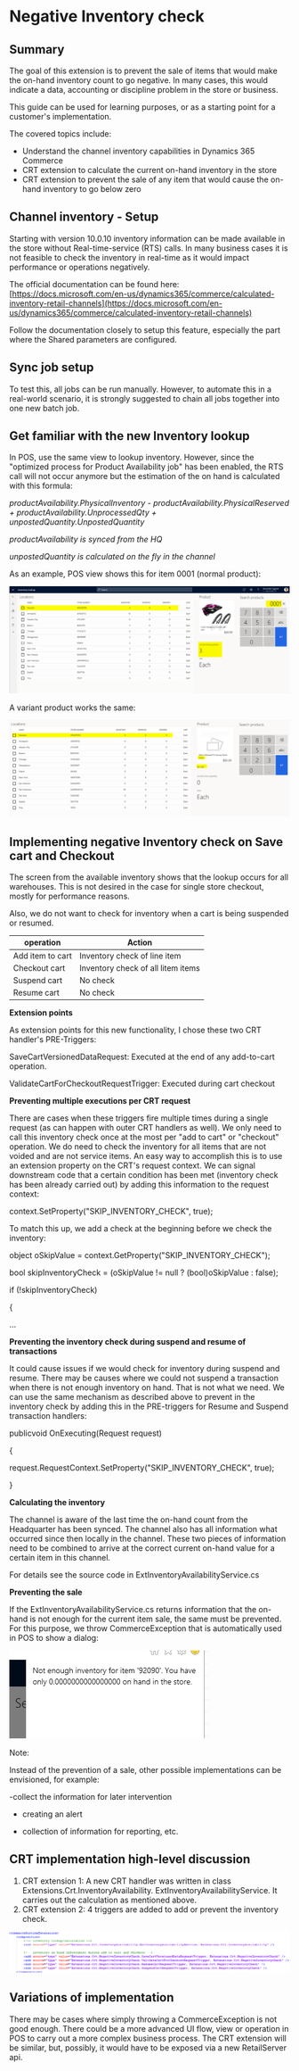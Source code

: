 # Negative Inventory check

## Summary

The goal of this extension is to prevent the sale of items that would make the on-hand inventory count to go negative. In many cases, this would indicate a data, accounting or discipline problem in the store or business.

This guide can be used for learning purposes, or as a starting point for a customer&#39;s implementation.

The covered topics include:

- Understand the channel inventory capabilities in Dynamics 365 Commerce
- CRT extension to calculate the current on-hand inventory in the store
- CRT extension to prevent the sale of any item that would cause the on-hand inventory to go below zero

## Channel inventory - Setup

Starting with version 10.0.10 inventory information can be made available in the store without Real-time-service (RTS) calls. In many business cases it is not feasible to check the inventory in real-time as it would impact performance or operations negatively.

The official documentation can be found here: [https://docs.microsoft.com/en-us/dynamics365/commerce/calculated-inventory-retail-channels](https://docs.microsoft.com/en-us/dynamics365/commerce/calculated-inventory-retail-channels)

Follow the documentation closely to setup this feature, especially the part where the Shared parameters are configured.

## Sync job setup

To test this, all jobs can be run manually. However, to automate this in a real-world scenario, it is strongly suggested to chain all jobs together into one new batch job.

## Get familiar with the new Inventory lookup

In POS, use the same view to lookup inventory. However, since the &quot;optimized process for Product Availability job&quot; has been enabled, the RTS call will not occur anymore but the estimation of the on hand is calculated with this formula:

_productAvailability.PhysicalInventory - productAvailability.PhysicalReserved + productAvailability.UnprocessedQty + unpostedQuantity.UnpostedQuantity_

_productAvailability is synced from the HQ_

_unpostedQuantity is calculated on the fly in the channel_

As an example, POS view shows this for item 0001 (normal product):

![alt text](images/POSUIInventoryAvailItem.png "Item availability")

A variant product works the same:

![alt text](images/POSUIInventoryAvailVariant.png "Variant availability")

## Implementing negative Inventory check on Save cart and Checkout

The screen from the available inventory shows that the lookup occurs for all warehouses. This is not desired in the case for single store checkout, mostly for performance reasons.

Also, we do not want to check for inventory when a cart is being suspended or resumed.

| **operation** | **Action** |
| --- | --- |
| Add item to cart | Inventory check of line item |
| Checkout cart | Inventory check of all litem items |
| Suspend cart | No check |
| Resume cart | No check |

**Extension points**

As extension points for this new functionality, I chose these two CRT handler&#39;s PRE-Triggers:

SaveCartVersionedDataRequest: Executed at the end of any add-to-cart operation.

ValidateCartForCheckoutRequestTrigger: Executed during cart checkout

**Preventing multiple executions per CRT request**

There are cases when these triggers fire multiple times during a single request (as can happen with outer CRT handlers as well). We only need to call this inventory check once at the most per &quot;add to cart&quot; or &quot;checkout&quot; operation. We do need to check the inventory for all items that are not voided and are not service items. An easy way to accomplish this is to use an extension property on the CRT&#39;s request context. We can signal downstream code that a certain condition has been met (inventory check has been already carried out) by adding this information to the request context:

context.SetProperty(&quot;SKIP\_INVENTORY\_CHECK&quot;, true);

To match this up, we add a check at the beginning before we check the inventory:

object oSkipValue = context.GetProperty(&quot;SKIP\_INVENTORY\_CHECK&quot;);

bool skipInventoryCheck = (oSkipValue != null ? (bool)oSkipValue : false);

if (!skipInventoryCheck)

{

…

**Preventing the inventory check during suspend and resume of transactions**

It could cause issues if we would check for inventory during suspend and resume. There may be causes where we could not suspend a transaction when there is not enough inventory on hand. That is not what we need. We can use the same mechanism as described above to prevent in the inventory check by adding this in the PRE-triggers for Resume and Suspend transaction handlers:

publicvoid OnExecuting(Request request)

{

request.RequestContext.SetProperty(&quot;SKIP\_INVENTORY\_CHECK&quot;, true);

}

**Calculating the inventory**

The channel is aware of the last time the on-hand count from the Headquarter has been synced. The channel also has all information what occurred since then locally in the channel. These two pieces of information need to be combined to arrive at the correct current on-hand value for a certain item in this channel.

For details see the source code in ExtInventoryAvailabilityService.cs

**Preventing the sale**

If the ExtInventoryAvailabilityService.cs returns information that the on-hand is not enough for the current item sale, the same must be prevented. For this purpose, we throw CommerceException that is automatically used in POS to show a dialog:

![alt text](images/POSNegativeInventoryMessage.png "Not enough on-hand")

Note:

Instead of the prevention of a sale, other possible implementations can be envisioned, for example:

-collect the information for later intervention

- creating an alert

- collection of information for reporting, etc.

## CRT implementation high-level discussion

1. CRT extension 1: A new CRT handler was written in class Extensions.Crt.InventoryAvailability. ExtInventoryAvailabilityService. It carries out the calculation as mentioned above.
2. CRT extension 2: 4 triggers are added to add or prevent the inventory check.

![alt text](images/CRTconfig.png "crt.extension.config")

## Variations of implementation

There may be cases where simply throwing a CommerceException is not good enough. There could be a more advanced UI flow, view or operation in POS to carry out a more complex business process. The CRT extension will be similar, but, possibly, it would have to be exposed via a new RetailServer api.
